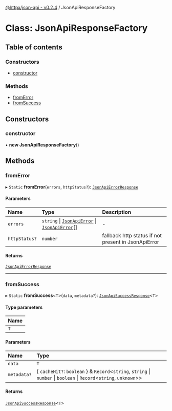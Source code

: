 [@httpx/json-api - v0.2.4](../README.md) / JsonApiResponseFactory

# Class: JsonApiResponseFactory

## Table of contents

### Constructors

- [constructor](JsonApiResponseFactory.md#constructor)

### Methods

- [fromError](JsonApiResponseFactory.md#fromerror)
- [fromSuccess](JsonApiResponseFactory.md#fromsuccess)

## Constructors

### constructor

• **new JsonApiResponseFactory**()

## Methods

### fromError

▸ `Static` **fromError**(`errors`, `httpStatus?`): [`JsonApiErrorResponse`](../README.md#jsonapierrorresponse)

#### Parameters

| Name          | Type                                                                                                     | Description                                         |
| :------------ | :------------------------------------------------------------------------------------------------------- | :-------------------------------------------------- |
| `errors`      | `string` \| [`JsonApiError`](../README.md#jsonapierror) \| [`JsonApiError`](../README.md#jsonapierror)[] | -                                                   |
| `httpStatus?` | `number`                                                                                                 | fallback http status if not present in JsonApiError |

#### Returns

[`JsonApiErrorResponse`](../README.md#jsonapierrorresponse)

---

### fromSuccess

▸ `Static` **fromSuccess**<`T`\>(`data`, `metadata?`): [`JsonApiSuccessResponse`](../README.md#jsonapisuccessresponse)<`T`\>

#### Type parameters

| Name |
| :--- |
| `T`  |

#### Parameters

| Name        | Type                                                                                                                  |
| :---------- | :-------------------------------------------------------------------------------------------------------------------- |
| `data`      | `T`                                                                                                                   |
| `metadata?` | { `cacheHit?`: `boolean` } & `Record`<`string`, `string` \| `number` \| `boolean` \| `Record`<`string`, `unknown`\>\> |

#### Returns

[`JsonApiSuccessResponse`](../README.md#jsonapisuccessresponse)<`T`\>
